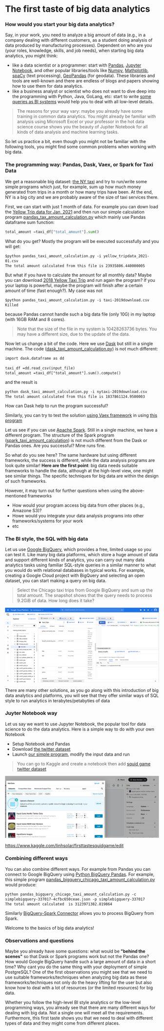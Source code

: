 # The first taste of  big data analytics

### How would you start your big data analytics?

Say, in your work, you need to analyze a big amount of data (e.g., in a company dealing with different customers, as a student doing analysis of data produced by manufacturing processes). Dependent on who are you (your roles, knowledge, skills, and job needs), when starting big data analytics, you might think:
- like a data scientist or a programmer: start with [Pandas](https://pandas.pydata.org/), [Jupyter Notebook](https://jupyter.org/), and other popular libraries/tools like [Numpy](https://numpy.org/), [Mathplotlib](https://matplotlib.org/), [spaCy](https://spacy.io/) (text processing), [GeoPandas](https://geopandas.org/en/stable/) (for geodata). These libraries and tools are well-known and there are endless of blogs and papers showing how to use them for data analytics.
- like a business analyst or scientist who does not want to dive deep into the programming with Python, Java, GoLang, etc: start to write [some queries as BI systems](https://cloud.google.com/bigquery/docs/bi-engine-intro) would help you to deal with all low-level details.

>The reasons for your way vary: maybe you already have some training in common data analytics. You might already be familiar with analysis using Microsoft Excel or your professor in the hot data science course shows you the beauty of Jupiter Notebook for all kinds of data analysis and machine learning tasks.

So let us practice a bit, even though you might not be familiar with the following tools, you might find some common problems when working with big data.

### The programming way: Pandas, Dask, Vaex, or Spark for Taxi Data

We get a reasonable big dataset: [the NY taxi](https://www1.nyc.gov/site/tlc/about/tlc-trip-record-data.page) and try to run/write some simple programs which just, for example,  sum up how much money generated from trips in a month or how many trips have been. At the end, NY is a big city and we are probably aware of the size of taxi services there.

First, we can start with just 1 month of data. For example you can down load the [Yellow Trip data for Jan, 2021](https://s3.amazonaws.com/nyc-tlc/trip+data/yellow_tripdata_2021-01.csv) and then run our simple calculation program [pandas_tax_amount_calculation.py](code/pandas_taxi_amount_calculation.py) which mainly use Pandas dataframe sum function:

```python
total_amount =taxi_df["total_amount"].sum()
```

What do you get? Mostly the program will be executed successfully and you will get:

```
$python pandas_taxi_amount_calculation.py -i yellow_tripdata_2021-01.csv
The total amount calculated from this file is 23935806.440000005
```
But what if you have to calculate the amount for all monthly data? Maybe you can download
[2018 Yellow Taxi Trip](https://data.cityofnewyork.us/Transportation/2018-Yellow-Taxi-Trip-Data/t29m-gskq) and run again the program? If you your laptop is powerful, maybe the program will finish after a certain amount of time (fast enough?). My case was not

```
$python pandas_taxi_amount_calculation.py -i taxi-2019download.csv
Killed
```
because Pandas cannot handle such a big data file (only 10G) in my laptop (with 16GB RAM and 8 cores).

>Note that the size of the file in my system is 10428263736 bytes. You may have a different size, due to the update of the data.

Now let us change a bit of the code. Here we use [Dask](https://docs.dask.org/en/stable/) but still in a single machine. The code ([dask_taxi_amount_calculation.py](code/dask_taxi_amount_calculation.py)) is not much different:

```
import dask.dataframe as dd

taxi_df =dd.read_csv(input_file)
total_amount =taxi_df["total_amount"].sum().compute()
```
and the result is
```
python dask_taxi_amount_calculation.py -i nytaxi-2019download.csv
The total amount calculated from this file is 1837861124.9500003
```
How can Dask help to run the program successful?


Similarly, you can try to test the solution [using Vaex framework](https://github.com/vaexio/vaex) in using [this program](code/vaex_taxi_amount_calculation.py)

Let us see if you can use [Apache Spark](https://spark.apache.org/). Still in a single machine, we have a different program. The structure of the Spark program ([spark_taxi_amount_calculation](code/spark_taxi_amount_calculation.py)) is not much different from the Dask or Pandas ones. Are you successful? Mine runs fine.

So what do you see here? The same hardware but using different frameworks, the success is different, while the data analysis programs are look quite similar! **Here are the first point**: big data needs suitable frameworks to handle the data, although at the high-level view, one might see similar things. The specific techniques for big data are within the design of such frameworks.

However, it may turn out for further questions when using the above-mentioned frameworks

* How would your program access big data from other places (e.g., Amazone S3)?
* Howe would you integrate your data analysis programs into other frameworks/systems for your work
* etc


### The BI style, the SQL with big data

Let us use [Google BigQuery](https://cloud.google.com/bigquery), which provides a free, limited usage so you can test it. Like many big data platforms, which store a huge amount of data and support different kinds of analytics, you can carry out many data analytics tasks using familiar SQL-style queries in a similar manner to what you would do with relational databases in typical works. For example, creating a Google Cloud project with BigQuery and selecting an open dataset, you can start making a query on big data.

>Select the Chicago taxi trips from Google BigQuery and sum up the total amount. The snapshot shows that the query needs to process 9.2GiB of data. How long does it take?

![BigQuery Chicago data](figs/bigqueryex.png)

There  are many other solutions, as you go along with this introduction of big data analytics and platforms, you will see that they offer similar ways of SQL style to run analytics in terabytes/petabyties of data

### Juyter Notebook way

Let us say we want to use Jupyter Notebook, the popular tool for data science to do the data analytics. Here is a simple way to do with your own Notebook
- Setup Notebook and Pandas
- Download [the twitter dataset](https://www.kaggle.com/deepcontractor/squid-game-netflix-twitter-data)
- Launch [our simple program](code/firsttastesquidgame.ipynb), modify the input data and run


> You can go  to Kaggle and create a notebook then add [squid game twitter dataset](https://www.kaggle.com/deepcontractor/squid-game-netflix-twitter-data)

![Kaggle Squid Game](figs/squidgame.png)

https://www.kaggle.com/linhsolar/firsttastesquidgame/edit

### Combining different ways

You can also combine different ways. For example from Pandas you can connect to Google BigQuery using  [Python BigQuery Pandas](https://github.com/googleapis/python-bigquery-pandas). For example, this simple program [pandas_bigquery_chicago_taxi_amount_calculation.py](code/pandas_bigquery_chicago_taxi_amount_calculation.py) would produce:

```
python pandas_bigquery_chicago_taxi_amount_calculation.py -c simplebigquery-337017-4cfbc650ceae.json -p simplebigquery-337017
The total amount calculated  is 3123971382.819864
```

 Similarly [BigQuery-Spark Connector](https://cloud.google.com/dataproc/docs/tutorials/bigquery-connector-spark-example) allows you to process BigQuery from Spark.

Welcome to the basics of big data analytics!

### Observations and questions

Maybe you already have some questions: what would be **"behind the scenes"** so that Dask or Spark programs work but not the Pandas one? How would Google BigQuery handle such a large amount of data in a short time? Why cant you do the same thing with your deployment of simple PostgreSQL? One of the first observations you might see that we need to use suitable frameworks/techniques when analyzing big data as these frameworks/techniques not only do the heavy lifting for the user but also know how to deal with a lot of resources (or the limited resources) for big data.

Whether you follow the high-level BI style analytics or the low-level programming ways, you already see that there are many different ways for dealing with big data. Not a single one will meet all the requirements. Furthermore, this first taste shows you that we need to deal with different types of data and they might come from different places.
